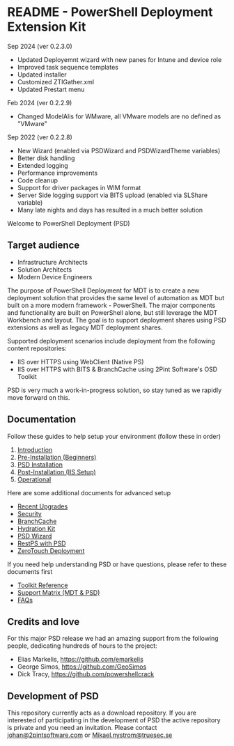 # README - PowerShell Deployment Extension Kit

Sep 2024 (ver 0.2.3.0)
- Updated Deployemnt wizard with new panes for Intune and device role
- Improved task sequence templates
- Updated installer
- Customized ZTIGather.xml
- Updated Prestart menu

Feb 2024 (ver 0.2.2.9)
- Changed ModelAlis for WMware, all VMware models are no defined as "VMware"

Sep 2022 (ver 0.2.2.8)

- New Wizard (enabled via PSDWizard and PSDWizardTheme variables)
- Better disk handling
- Extended logging
- Performance improvements
- Code cleanup
- Support for driver packages in WIM format
- Server Side logging support via BITS upload (enabled via SLShare variable)
- Many late nights and days has resulted in a much better solution

Welcome to PowerShell Deployment (PSD)

## Target audience

- Infrastructure Architects
- Solution Architects
- Modern Device Engineers

The purpose of PowerShell Deployment for MDT is to create a new deployment solution that provides the same level of automation as MDT but built on a more modern framework - PowerShell. The major components and functionality are built on PowerShell alone, but still leverage the MDT Workbench and layout. The goal is to support deployment shares using PSD extensions as well as legacy MDT deployment shares.

Supported deployment scenarios include deployment from the following content repositories:

- IIS over HTTPS using WebClient (Native PS)
- IIS over HTTPS with BITS & BranchCache using 2Pint Software's OSD Toolkit
 
PSD is very much a work-in-progress solution, so stay tuned as we rapidly move forward on this.

## Documentation

Follow these guides to help setup your environment (follow these in order)

1. [Introduction](./Documentation/PowerShell%20Deployment%20-%20Installation%20Guide.md)
1. [Pre-Installation (Beginners)](./Documentation/Powershell%20Deployment%20-%20Beginners%20Guide.md)
1. [PSD Installation](./Documentation/PowerShell%20Deployment%20-%20Installation%20Guide.md)
1. [Post-Installation (IIS Setup)](./Documentation/PowerShell%20Deployment%20-%20IIS%20Configuration%20Guide.md)
1. [Operational](./Documentation/PowerShell%20Deployment%20-%20Operations%20Guide.md)

Here are some additional documents for advanced setup

- [Recent Upgrades](./Documentation/PowerShell%20Deployment%20-%20Latest%20Release%20Setup%20Guide.md)
- [Security](./Documentation/PowerShell%20Deployment%20-%20Security%20Guide.md)
- [BranchCache](./Documentation/PowerShell%20Deployment%20-%20BranchCache%20Installation%20Guide.md)
- [Hydration Kit](./Documentation/PowerShell%20Deployment%20-%20Hydration%20Kit%20Installation%20Guide.md)
- [PSD Wizard](./Documentation/PowerShell%20Deployment%20-%20PSD%20Wizard%20Guide.md)
- [RestPS with PSD](./Documentation/PowerShell%20Deployment%20-%20RestPS%20Guide%20with%20PSD.md)
- [ZeroTouch Deployment](./Documentation/Powershell%20Deployment%20-%20ZeroTouch%20Guide.md)

If you need help understanding PSD or have questions, please refer to these documents first

- [Toolkit Reference](./Documentation/PowerShell%20Deployment%20-%20Toolkit%20Reference.md)
- [Support Matrix (MDT & PSD)](./Documentation/PowerShell%20Deployment%20-%20PSD%20vs%20MDT.md)
- [FAQs](./Documentation/PowerShell%20Deployment%20-%20FAQ.md)


## Credits and love
For this major PSD release we had an amazing support from the following people, dedicating hundreds of hours to the project:
 - Elias Markelis, https://github.com/emarkelis
 - George Simos, https://github.com/GeoSimos
 - Dick Tracy, https://github.com/powershellcrack

## Development of PSD
This repository currently acts as a download repository. If you are interested of participating in the development of PSD the active repository is private and you need an invitation. Please contact 
johan@2pintsoftware.com or Mikael.nystrom@truesec.se